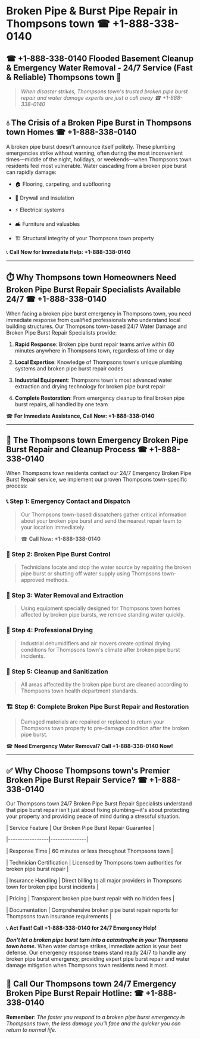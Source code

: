 # Broken Pipe & Burst Pipe Repair in Thompsons town ☎ +1-888-338-0140  
## ☎ +1-888-338-0140 Flooded Basement Cleanup & Emergency Water Removal - 24/7 Service (Fast & Reliable) Thompsons town 🚨  

> *When disaster strikes, Thompsons town's trusted broken pipe burst repair and water damage experts are just a call away ☎ +1-888-338-0140*  

## 💧 The Crisis of a Broken Pipe Burst in Thompsons town Homes ☎ +1-888-338-0140  

A broken pipe burst doesn't announce itself politely. These plumbing emergencies strike without warning, often during the most inconvenient times—middle of the night, holidays, or weekends—when Thompsons town residents feel most vulnerable. Water cascading from a broken pipe burst can rapidly damage:  

* 🏠 Flooring, carpeting, and subflooring  
* 🧱 Drywall and insulation  
* ⚡ Electrical systems  
* 🛋️ Furniture and valuables  
* 🏗️ Structural integrity of your Thompsons town property  

📞 **Call Now for Immediate Help: +1-888-338-0140**  

---  

## ⏱️ Why Thompsons town Homeowners Need Broken Pipe Burst Repair Specialists Available 24/7 ☎ +1-888-338-0140  

When facing a broken pipe burst emergency in Thompsons town, you need immediate response from qualified professionals who understand local building structures. Our Thompsons town-based 24/7 Water Damage and Broken Pipe Burst Repair Specialists provide:  

1. **Rapid Response**: Broken pipe burst repair teams arrive within 60 minutes anywhere in Thompsons town, regardless of time or day  
2. **Local Expertise**: Knowledge of Thompsons town's unique plumbing systems and broken pipe burst repair codes  
3. **Industrial Equipment**: Thompsons town's most advanced water extraction and drying technology for broken pipe burst repair  
4. **Complete Restoration**: From emergency cleanup to final broken pipe burst repairs, all handled by one team  

☎ **For Immediate Assistance, Call Now: +1-888-338-0140**  

---  

## 🔧 The Thompsons town Emergency Broken Pipe Burst Repair and Cleanup Process ☎ +1-888-338-0140  

When Thompsons town residents contact our 24/7 Emergency Broken Pipe Burst Repair service, we implement our proven Thompsons town-specific process:  

### 📞 Step 1: Emergency Contact and Dispatch  
> Our Thompsons town-based dispatchers gather critical information about your broken pipe burst and send the nearest repair team to your location immediately.  
> ☎ **Call Now: +1-888-338-0140**  

### 🚿 Step 2: Broken Pipe Burst Control  
> Technicians locate and stop the water source by repairing the broken pipe burst or shutting off water supply using Thompsons town-approved methods.  

### 🌊 Step 3: Water Removal and Extraction  
> Using equipment specially designed for Thompsons town homes affected by broken pipe bursts, we remove standing water quickly.  

### 💨 Step 4: Professional Drying  
> Industrial dehumidifiers and air movers create optimal drying conditions for Thompsons town's climate after broken pipe burst incidents.  

### 🧼 Step 5: Cleanup and Sanitization  
> All areas affected by the broken pipe burst are cleaned according to Thompsons town health department standards.  

### 🏗️ Step 6: Complete Broken Pipe Burst Repair and Restoration  
> Damaged materials are repaired or replaced to return your Thompsons town property to pre-damage condition after the broken pipe burst.  

☎ **Need Emergency Water Removal? Call +1-888-338-0140 Now!**  

---  

## ✅ Why Choose Thompsons town's Premier Broken Pipe Burst Repair Service? ☎ +1-888-338-0140  

Our Thompsons town 24/7 Broken Pipe Burst Repair Specialists understand that pipe burst repair isn't just about fixing plumbing—it's about protecting your property and providing peace of mind during a stressful situation.  

| Service Feature | Our Broken Pipe Burst Repair Guarantee |  
|-----------------|---------------|  
| Response Time | 60 minutes or less throughout Thompsons town |  
| Technician Certification | Licensed by Thompsons town authorities for broken pipe burst repair |  
| Insurance Handling | Direct billing to all major providers in Thompsons town for broken pipe burst incidents |  
| Pricing | Transparent broken pipe burst repair with no hidden fees |  
| Documentation | Comprehensive broken pipe burst repair reports for Thompsons town insurance requirements |  

📞 **Act Fast! Call +1-888-338-0140 for 24/7 Emergency Help!**  

***Don't let a broken pipe burst turn into a catastrophe in your Thompsons town home.*** When water damage strikes, immediate action is your best defense. Our emergency response teams stand ready 24/7 to handle any broken pipe burst emergency, providing expert pipe burst repair and water damage mitigation when Thompsons town residents need it most.  

## 📱 Call Our Thompsons town 24/7 Emergency Broken Pipe Burst Repair Hotline: ☎ +1-888-338-0140  

**Remember**: *The faster you respond to a broken pipe burst emergency in Thompsons town, the less damage you'll face and the quicker you can return to normal life.*